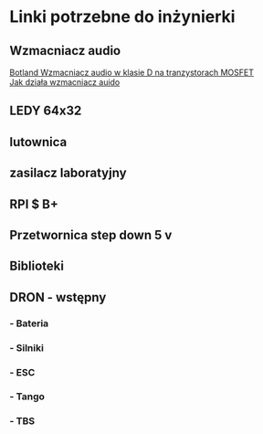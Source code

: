 # Linki potrzebne do inżynierki
## Wzmacniacz audio
  [Botland Wzmacniacz audio w klasie D na tranzystorach MOSFET](https://botland.com.pl/blog/irf-3205-co-to-jest-dane-techniczne-schemat-cena-i-opinie/)  
  [Jak działa wzmacniacz auido](https://avstore.pl/jak-dziala-wzmacniacz-audio.html)
## LEDY 64x32

## lutownica

## zasilacz laboratyjny

## RPI $ B+

## Przetwornica step down 5 v

## Biblioteki

## DRON - wstępny

### - Bateria

### - Silniki 

### - ESC

### - Tango

### - TBS 
